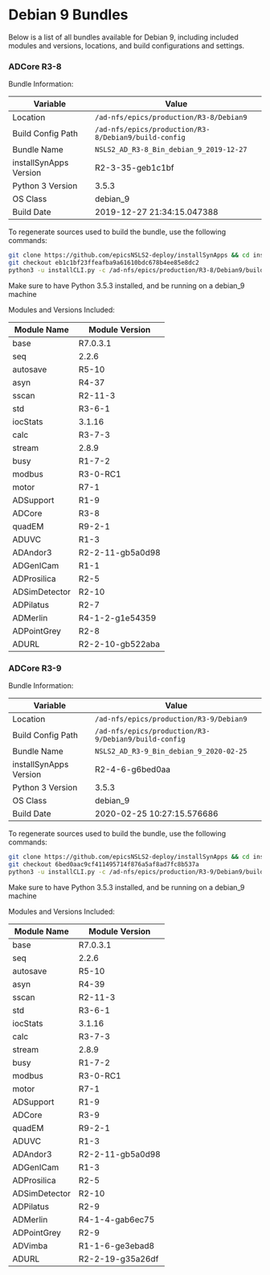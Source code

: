 # Debian 9 Bundles

Below is a list of all bundles available for Debian 9, including included modules and versions, locations, and build configurations and settings.

### ADCore R3-8

Bundle Information:

Variable|Value
------|--------
Location|`/ad-nfs/epics/production/R3-8/Debian9`
Build Config Path|`/ad-nfs/epics/production/R3-8/Debian9/build-config`
Bundle Name|`NSLS2_AD_R3-8_Bin_debian_9_2019-12-27`
installSynApps Version|R2-3-35-geb1c1bf
Python 3 Version|3.5.3
OS Class|debian_9
Build Date|2019-12-27 21:34:15.047388

To regenerate sources used to build the bundle, use the following commands:
```bash
git clone https://github.com/epicsNSLS2-deploy/installSynApps && cd installSynApps
git checkout eb1c1bf23ffeafba9a61610bdc678b4ee85e8dc2
python3 -u installCLI.py -c /ad-nfs/epics/production/R3-8/Debian9/build-config -p
```
Make sure to have Python 3.5.3 installed, and be running on a debian_9 machine

Modules and Versions Included:

Module Name|Module Version
-------|----------
base|R7.0.3.1
seq|2.2.6
autosave|R5-10
asyn|R4-37
sscan|R2-11-3
std|R3-6-1
iocStats|3.1.16
calc|R3-7-3
stream|2.8.9
busy|R1-7-2
modbus|R3-0-RC1
motor|R7-1
ADSupport|R1-9
ADCore|R3-8
quadEM|R9-2-1
ADUVC|R1-3
ADAndor3|R2-2-11-gb5a0d98
ADGenICam|R1-1
ADProsilica|R2-5
ADSimDetector|R2-10
ADPilatus|R2-7
ADMerlin|R4-1-2-g1e54359
ADPointGrey|R2-8
ADURL|R2-2-10-gb522aba


### ADCore R3-9

Bundle Information:

Variable|Value
------|--------
Location|`/ad-nfs/epics/production/R3-9/Debian9`
Build Config Path|`/ad-nfs/epics/production/R3-9/Debian9/build-config`
Bundle Name|`NSLS2_AD_R3-9_Bin_debian_9_2020-02-25`
installSynApps Version|R2-4-6-g6bed0aa
Python 3 Version|3.5.3
OS Class|debian_9
Build Date|2020-02-25 10:27:15.576686

To regenerate sources used to build the bundle, use the following commands:
```bash
git clone https://github.com/epicsNSLS2-deploy/installSynApps && cd installSynApps
git checkout 6bed0aac9cf411495714f876a5af8ad7fc8b537a
python3 -u installCLI.py -c /ad-nfs/epics/production/R3-9/Debian9/build-config -p
```
Make sure to have Python 3.5.3 installed, and be running on a debian_9 machine

Modules and Versions Included:

Module Name|Module Version
-------|----------
base|R7.0.3.1
seq|2.2.6
autosave|R5-10
asyn|R4-39
sscan|R2-11-3
std|R3-6-1
iocStats|3.1.16
calc|R3-7-3
stream|2.8.9
busy|R1-7-2
modbus|R3-0-RC1
motor|R7-1
ADSupport|R1-9
ADCore|R3-9
quadEM|R9-2-1
ADUVC|R1-3
ADAndor3|R2-2-11-gb5a0d98
ADGenICam|R1-3
ADProsilica|R2-5
ADSimDetector|R2-10
ADPilatus|R2-9
ADMerlin|R4-1-4-gab6ec75
ADPointGrey|R2-9
ADVimba|R1-1-6-ge3ebad8
ADURL|R2-2-19-g35a26df


